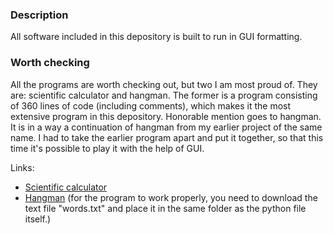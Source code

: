 ### Description 

All software included in this depository is built to run in GUI formatting. 

### Worth checking

All the programs are worth checking out, but two I am most proud of. They are: scientific calculator and hangman. The former is a program consisting of 360 lines of code (including comments), which makes it the most extensive program in this depository. Honorable mention goes to hangman. It is in a way a continuation of hangman from my earlier project of the same name. I had to take the earlier program apart and put it together, so that this time it's possible to play it with the help of GUI. 

Links: 
- [Scientific calculator](https://github.com/8uziak/Projects-Python-GUI-only/blob/main/Scientific-Calculator.py) 
- [Hangman](https://github.com/8uziak/Projects-Python-GUI-only/tree/main/Hangman) (for the program to work properly, you need to download the text file "words.txt" and place it in the same folder as the python file itself.)
